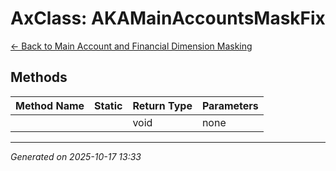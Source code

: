 # AxClass: AKAMainAccountsMaskFix

[← Back to Main Account and Financial Dimension Masking](../README.md)

## Methods

| Method Name | Static | Return Type | Parameters |
|-------------|--------|-------------|------------|
|  |  | void | none |

---

*Generated on 2025-10-17 13:33*
